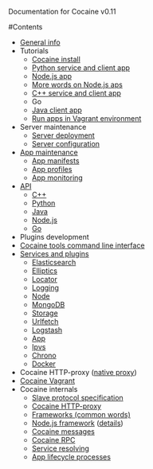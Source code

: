 Documentation for Cocaine v0.11

#Contents
  * [General info](general_info.md)
  * Tutorials
    * [Cocaine install](tutorials/tutorial_cocaine_install.md)
    * [Python service and client app](https://github.com/cocaine/cocaine-framework-python/wiki/Echo-application-example)
    * [Node.js app](https://github.com/cocaine/cocaine-framework-nodejs/blob/master/README.md)
    * [More words on Node.js aps](tutorials/tutorial_nodejs.md)
    * [C++ service and client app](tutorials/tutorial_cplusplus.md)
    * Go
    * [Java client app](https://github.com/cocaine/cocaine-framework-java/blob/master/README.md)
    * [Run apps in Vagrant environment](tutorials/tutorial_app_vagrant.md)
  * Server maintenance
    * [Server deployment](maintenance_server_deployment.md)
    * [Server configuration](maintenance_server_configuration.md)
  * [App maintenance](app_maintenance.md)
    * [App manifests](https://github.com/cocaine/cocaine-core/wiki/manifest)
    * [App profiles](https://github.com/cocaine/cocaine-core/wiki/profile)
    * [App monitoring](app_maintenance_monitoring.md)
  * [API](api.md)
    * [C++](api_cplusplus.md)
    * [Python](https://cocaine.readthedocs.org/en/latest/)
    * [Java](api_java.md)
    * [Node.js](api_javascript.md)
    * [Go](api_go.md)
  * Plugins development
  * [Cocaine tools command line interface](http://cocaine-tools.readthedocs.org/en/latest/)
  * [Services and plugins](services_and_plugins/services-and-plugins.md)
    * [Elasticsearch](services_and_plugins/elasticsearch.md)
    * [Elliptics](services_and_plugins/elliptics.md)
    * [Locator](services_and_plugins/locator.md)
    * [Logging](services_and_plugins/logging.md)
    * [Node](services_and_plugins/node.md)
    * [MongoDB](services_and_plugins/mongodb.md)
    * [Storage](services_and_plugins/storage.md)
    * [Urlfetch](services_and_plugins/urlfetch.md)
    * [Logstash](services_and_plugins/logstash.md)
    * [App](services_and_plugins/app.md)
    * [Ipvs](services_and_plugins/ipvs.md)
    * [Chrono](services_and_plugins/chrono.md)
    * [Docker](services_and_plugins/docker.md)
  * Cocaine HTTP-proxy ([native proxy](https://github.com/andrusha97/cocaine-native-proxy/blob/master/README.md))
  * [Cocaine Vagrant](https://github.com/cocaine/cocaine-vagrant/blob/master/README.md)
  * Cocaine internals
    * [Slave protocol specification](https://github.com/cocaine/cocaine-core/wiki/protocol)
    * [Cocaine HTTP-proxy](cocaine_internals/cocaine_http_proxy.md)
    * [Frameworks (common words)](cocaine_internals/frameworks.md)
    * [Node.js framework](cocaine_internals/nodejs-framework.md) ([details](cocaine_internals/nodejs-framework-overview.md))
    * [Cocaine messages](cocaine_internals/cocaine_messages.md)
    * [Cocaine RPC](cocaine_internals/cocaine_rpc_protocol.md)
    * [Service resolving](cocaine_internals/service_resolving.md)
    * [App lifecycle processes](cocaine_internals/app_lifecycle_processes.md)
